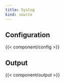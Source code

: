 ```yaml
---
title: Syslog
kind: source
---
```


## Configuration

{{< component/config >}}

## Output

{{< component/output >}}
